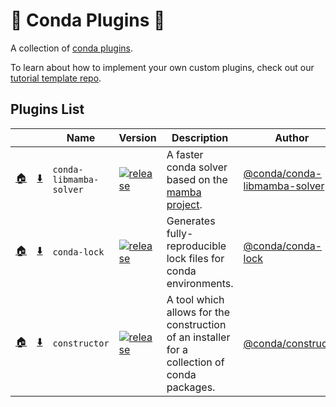 # 🔌 Conda Plugins 🔌

A collection of [conda plugins](https://docs.conda.io/projects/conda/en/latest/dev-guide/plugins/index.html).

To learn about how to implement your own custom plugins, check out our [tutorial template repo](https://github.com/conda/conda-plugin-template).

## Plugins List

<!-- PLUGIN_LIST -->
| &nbsp; | &nbsp; | Name  | Version | Description | Author |
| ----- | ----- | ----- | ----- | ----- | ----- |
| [🏠](https://github.com/conda/conda-libmamba-solver) | [⬇️](https://anaconda.org/main/conda-libmamba-solver) | `conda-libmamba-solver` | [![release][libmamba-shield]][libmamba-releases] | A faster conda solver based on the [mamba project][mamba project]. | [@conda/conda-libmamba-solver][libmamba-contributors] |
| [🏠](https://github.com/conda/conda-lock) | [⬇️](https://anaconda.org/conda-forge/conda-lock) | `conda-lock` | [![release][lock-shield]][lock-releases] | Generates fully-reproducible lock files for conda environments. | [@conda/conda-lock][lock-contributors] |
| [🏠](https://github.com/conda/constructor) | [⬇️](https://anaconda.org/anaconda/constructor) | `constructor` | [![release][contructor-shield]][constructor-releases] | A tool which allows for the construction of an installer for a collection of conda packages. | [@conda/constructor][constructor-contributors] |
<!-- PLUGIN_LIST -->

[libmamba-shield]: https://img.shields.io/github/release/conda/conda-libmamba-solver.svg
[libmamba-releases]: https://github.com/conda/conda-libmamba-solver/releases
[libmamba-contributors]: https://github.com/conda/conda-libmamba-solver/graphs/contributors
[mamba project]: https://mamba.readthedocs.io/en/latest/

[lock-shield]: https://img.shields.io/github/v/release/conda/conda-lock.svg
[lock-releases]: https://github.com/conda/conda-lock/releases
[lock-contributors]: https://github.com/conda/conda-lock/graphs/contributors

[contructor-shield]: https://img.shields.io/github/release/conda/constructor.svg
[constructor-releases]: https://github.com/conda/constructor/releases
[constructor-contributors]: https://github.com/conda/constructor/graphs/contributors
